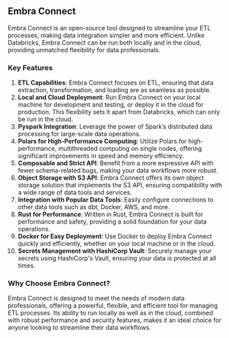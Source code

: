 ## Embra Connect

Embra Connect is an open-source tool designed to streamline your ETL processes, making data integration simpler and more efficient. Unlike Databricks, Embra Connect can be run both locally and in the cloud, providing unmatched flexibility for data professionals.

### Key Features

1.  **ETL Capabilities**: Embra Connect focuses on ETL, ensuring that data extraction, transformation, and loading are as seamless as possible.
2.  **Local and Cloud Deployment**: Run Embra Connect on your local machine for development and testing, or deploy it in the cloud for production. This flexibility sets it apart from Databricks, which can only be run in the cloud.
3.  **Pyspark Integration**: Leverage the power of Spark’s distributed data processing for large-scale data operations.
4.  **Polars for High-Performance Computing**: Utilize Polars for high-performance, multithreaded computing on single nodes, offering significant improvements in speed and memory efficiency.
5.  **Composable and Strict API**: Benefit from a more expressive API with fewer schema-related bugs, making your data workflows more robust.
6.  **Object Storage with S3 API**: Embra Connect offers its own object storage solution that implements the S3 API, ensuring compatibility with a wide range of data tools and services.
7.  **Integration with Popular Data Tools**: Easily configure connections to other data tools such as dbt, Docker, AWS, and more.
8.  **Rust for Performance**: Written in Rust, Embra Connect is built for performance and safety, providing a solid foundation for your data operations.
9.  **Docker for Easy Deployment**: Use Docker to deploy Embra Connect quickly and efficiently, whether on your local machine or in the cloud.
10. **Secrets Management with HashiCorp Vault**: Securely manage your secrets using HashiCorp's Vault, ensuring your data is protected at all times.

### Why Choose Embra Connect?

Embra Connect is designed to meet the needs of modern data professionals, offering a powerful, flexible, and efficient tool for managing ETL processes. Its ability to run locally as well as in the cloud, combined with robust performance and security features, makes it an ideal choice for anyone looking to streamline their data workflows.
